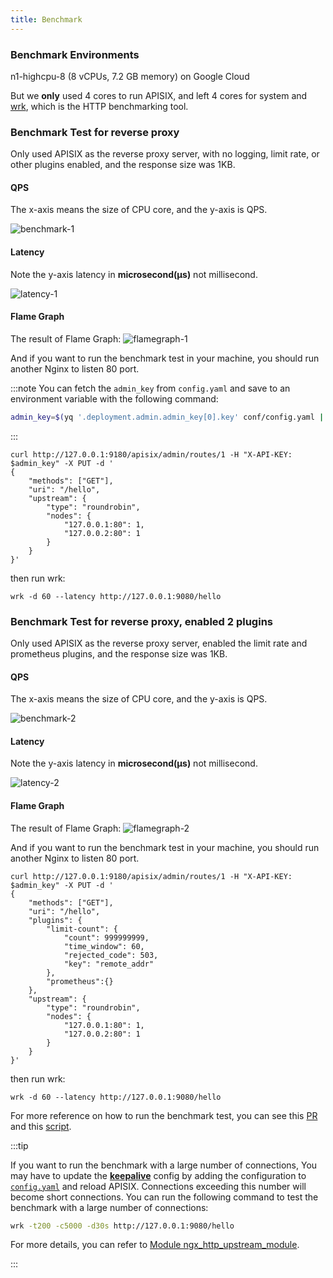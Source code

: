 ```yaml
---
title: Benchmark
---
```


<!--
#
# Licensed to the Apache Software Foundation (ASF) under one or more
# contributor license agreements.  See the NOTICE file distributed with
# this work for additional information regarding copyright ownership.
# The ASF licenses this file to You under the Apache License, Version 2.0
# (the "License"); you may not use this file except in compliance with
# the License.  You may obtain a copy of the License at
#
#     http://www.apache.org/licenses/LICENSE-2.0
#
# Unless required by applicable law or agreed to in writing, software
# distributed under the License is distributed on an "AS IS" BASIS,
# WITHOUT WARRANTIES OR CONDITIONS OF ANY KIND, either express or implied.
# See the License for the specific language governing permissions and
# limitations under the License.
#
-->

### Benchmark Environments

n1-highcpu-8 (8 vCPUs, 7.2 GB memory) on Google Cloud

But we **only** used 4 cores to run APISIX, and left 4 cores for system and [wrk](https://github.com/wg/wrk),
which is the HTTP benchmarking tool.

### Benchmark Test for reverse proxy

Only used APISIX as the reverse proxy server, with no logging, limit rate, or other plugins enabled,
and the response size was 1KB.

#### QPS

The x-axis means the size of CPU core, and the y-axis is QPS.

![benchmark-1](../../assets/images/benchmark-1.jpg)

#### Latency

Note the y-axis latency in **microsecond(μs)** not millisecond.

![latency-1](../../assets/images/latency-1.jpg)

#### Flame Graph

The result of Flame Graph:
![flamegraph-1](../../assets/images/flamegraph-1.jpg)

And if you want to run the benchmark test in your machine, you should run another Nginx to listen 80 port.

:::note
You can fetch the `admin_key` from `config.yaml` and save to an environment variable with the following command:

```bash
admin_key=$(yq '.deployment.admin.admin_key[0].key' conf/config.yaml | sed 's/"//g')
```

:::

```shell
curl http://127.0.0.1:9180/apisix/admin/routes/1 -H "X-API-KEY: $admin_key" -X PUT -d '
{
    "methods": ["GET"],
    "uri": "/hello",
    "upstream": {
        "type": "roundrobin",
        "nodes": {
            "127.0.0.1:80": 1,
            "127.0.0.2:80": 1
        }
    }
}'
```

then run wrk:

```shell
wrk -d 60 --latency http://127.0.0.1:9080/hello
```

### Benchmark Test for reverse proxy, enabled 2 plugins

Only used APISIX as the reverse proxy server, enabled the limit rate and prometheus plugins,
and the response size was 1KB.

#### QPS

The x-axis means the size of CPU core, and the y-axis is QPS.

![benchmark-2](../../assets/images/benchmark-2.jpg)

#### Latency

Note the y-axis latency in **microsecond(μs)** not millisecond.

![latency-2](../../assets/images/latency-2.jpg)

#### Flame Graph

The result of Flame Graph:
![flamegraph-2](../../assets/images/flamegraph-2.jpg)

And if you want to run the benchmark test in your machine, you should run another Nginx to listen 80 port.

```shell
curl http://127.0.0.1:9180/apisix/admin/routes/1 -H "X-API-KEY: $admin_key" -X PUT -d '
{
    "methods": ["GET"],
    "uri": "/hello",
    "plugins": {
        "limit-count": {
            "count": 999999999,
            "time_window": 60,
            "rejected_code": 503,
            "key": "remote_addr"
        },
        "prometheus":{}
    },
    "upstream": {
        "type": "roundrobin",
        "nodes": {
            "127.0.0.1:80": 1,
            "127.0.0.2:80": 1
        }
    }
}'
```

then run wrk:

```shell
wrk -d 60 --latency http://127.0.0.1:9080/hello
```

For more reference on how to run the benchmark test, you can see this [PR](https://github.com/apache/apisix/pull/6136) and this [script](https://gist.github.com/membphis/137db97a4bf64d3653aa42f3e016bd01).

:::tip

If you want to run the benchmark with a large number of connections, You may have to update the [**keepalive**](https://github.com/apache/apisix/blob/master/conf/config.yaml.example#L241) config by adding the configuration to [`config.yaml`](https://github.com/apache/apisix/blob/master/conf/config.yaml) and reload APISIX. Connections exceeding this number will become short connections. You can run the following command to test the benchmark with a large number of connections:

```bash
wrk -t200 -c5000 -d30s http://127.0.0.1:9080/hello
```

For more details, you can refer to [Module ngx_http_upstream_module](http://nginx.org/en/docs/http/ngx_http_upstream_module.html).

:::

